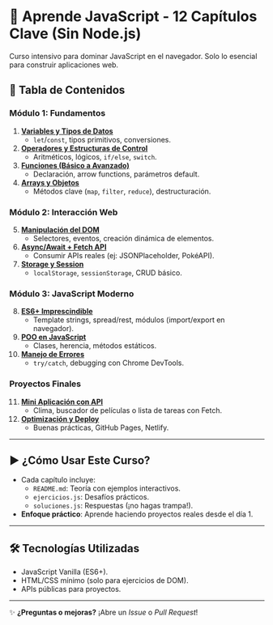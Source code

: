 # 🚀 Aprende JavaScript - 12 Capítulos Clave (Sin Node.js)

Curso intensivo para dominar JavaScript en el navegador. Solo lo esencial para construir aplicaciones web.

## 📌 Tabla de Contenidos

### Módulo 1: Fundamentos
1. **[Variables y Tipos de Datos](/dia-1-variables)**  
   - `let`/`const`, tipos primitivos, conversiones.
2. **[Operadores y Estructuras de Control](/dia-2-operadores)**  
   - Aritméticos, lógicos, `if/else`, `switch`.
3. **[Funciones (Básico a Avanzado)](/dia-3-funciones)**  
   - Declaración, arrow functions, parámetros default.
4. **[Arrays y Objetos](/dia-4-arrays-objetos)**  
   - Métodos clave (`map`, `filter`, `reduce`), destructuración.

### Módulo 2: Interacción Web
5. **[Manipulación del DOM](/dia-5-dom)**  
   - Selectores, eventos, creación dinámica de elementos.
6. **[Async/Await + Fetch API](/dia-6-async-fetch)**  
   - Consumir APIs reales (ej: JSONPlaceholder, PokéAPI).
7. **[Storage y Session](/dia-7-storage)**  
   - `localStorage`, `sessionStorage`, CRUD básico.

### Módulo 3: JavaScript Moderno
8. **[ES6+ Imprescindible](/dia-8-es6)**  
   - Template strings, spread/rest, módulos (import/export en navegador).
9. **[POO en JavaScript](/dia-9-poo)**  
   - Clases, herencia, métodos estáticos.
10. **[Manejo de Errores](/dia-10-errores)**  
    - `try/catch`, debugging con Chrome DevTools.

### Proyectos Finales
11. **[Mini Aplicación con API](/dia-11-proyecto-api)**  
    - Clima, buscador de películas o lista de tareas con Fetch.
12. **[Optimización y Deploy](/dia-12-deploy)**  
    - Buenas prácticas, GitHub Pages, Netlify.

---

## ▶️ ¿Cómo Usar Este Curso?
- Cada capítulo incluye:
  - `README.md`: Teoría con ejemplos interactivos.
  - `ejercicios.js`: Desafíos prácticos.
  - `soluciones.js`: Respuestas (¡no hagas trampa!).
- **Enfoque práctico**: Aprende haciendo proyectos reales desde el día 1.

---

## 🛠️ Tecnologías Utilizadas
- JavaScript Vanilla (ES6+).
- HTML/CSS mínimo (solo para ejercicios de DOM).
- APIs públicas para proyectos.

---

✨ **¿Preguntas o mejoras?** ¡Abre un *Issue* o *Pull Request*!